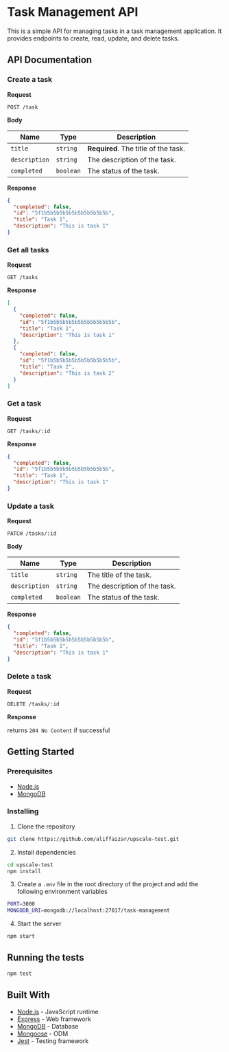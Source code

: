 # **Task Management API**

This is a simple API for managing tasks in a task management application. It provides endpoints to create, read, update, and delete tasks.

## API Documentation

### Create a task

**Request**

`POST /task`

**Body**

| Name          | Type      | Description                          |
| ------------- | --------- | ------------------------------------ |
| `title`       | `string`  | **Required**. The title of the task. |
| `description` | `string`  | The description of the task.         |
| `completed`   | `boolean` | The status of the task.              |

**Response**

```json
{
  "completed": false,
  "id": "5f1b5b5b5b5b5b5b5b5b5b5b",
  "title": "Task 1",
  "description": "This is task 1"
}
```

### Get all tasks

**Request**

`GET /tasks`

**Response**

```json
[
  {
    "completed": false,
    "id": "5f1b5b5b5b5b5b5b5b5b5b5b",
    "title": "Task 1",
    "description": "This is task 1"
  },
  {
    "completed": false,
    "id": "5f1b5b5b5b5b5b5b5b5b5b5b",
    "title": "Task 2",
    "description": "This is task 2"
  }
]
```

### Get a task

**Request**

`GET /tasks/:id`

**Response**

```json
{
  "completed": false,
  "id": "5f1b5b5b5b5b5b5b5b5b5b5b",
  "title": "Task 1",
  "description": "This is task 1"
}
```

### Update a task

**Request**

`PATCH /tasks/:id`

**Body**

| Name          | Type      | Description                  |
| ------------- | --------- | ---------------------------- |
| `title`       | `string`  | The title of the task.       |
| `description` | `string`  | The description of the task. |
| `completed`   | `boolean` | The status of the task.      |

**Response**

```json
{
  "completed": false,
  "id": "5f1b5b5b5b5b5b5b5b5b5b5b",
  "title": "Task 1",
  "description": "This is task 1"
}
```

### Delete a task

**Request**

`DELETE /tasks/:id`

**Response**

returns `204 No Content` if successful

## Getting Started

### Prerequisites

- [Node.js](https://nodejs.org/en/)
- [MongoDB](https://www.mongodb.com/)

### Installing

1. Clone the repository

```bash
git clone https://github.com/aliffaizar/upscale-test.git
```

2. Install dependencies

```bash
cd upscale-test
npm install
```

3. Create a `.env` file in the root directory of the project and add the following environment variables

```bash
PORT=3000
MONGODB_URI=mongodb://localhost:27017/task-management
```

4. Start the server

```bash
npm start
```

## Running the tests

```bash
npm test
```

## Built With

- [Node.js](https://nodejs.org/en/) - JavaScript runtime
- [Express](https://expressjs.com/) - Web framework
- [MongoDB](https://www.mongodb.com/) - Database
- [Mongoose](https://mongoosejs.com/) - ODM
- [Jest](https://jestjs.io/) - Testing framework
